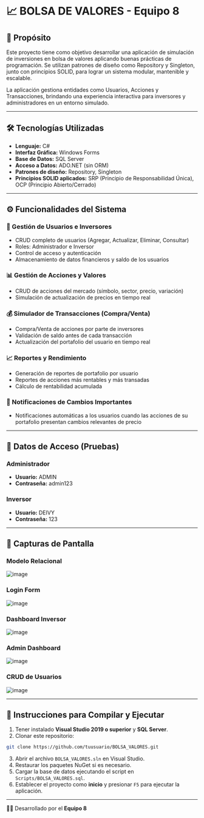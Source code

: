 
# 📈 BOLSA DE VALORES - Equipo 8

## 📌 Propósito
Este proyecto tiene como objetivo desarrollar una aplicación de simulación de inversiones en bolsa de valores aplicando buenas prácticas de programación. Se utilizan patrones de diseño como Repository y Singleton, junto con principios SOLID, para lograr un sistema modular, mantenible y escalable.

La aplicación gestiona entidades como Usuarios, Acciones y Transacciones, brindando una experiencia interactiva para inversores y administradores en un entorno simulado.

---

## 🛠 Tecnologías Utilizadas
- **Lenguaje:** C#
- **Interfaz Gráfica:** Windows Forms
- **Base de Datos:** SQL Server
- **Acceso a Datos:** ADO.NET (sin ORM)
- **Patrones de diseño:** Repository, Singleton
- **Principios SOLID aplicados:** SRP (Principio de Responsabilidad Única), OCP (Principio Abierto/Cerrado)

---

## ⚙️ Funcionalidades del Sistema

### 👥 Gestión de Usuarios e Inversores
- CRUD completo de usuarios (Agregar, Actualizar, Eliminar, Consultar)
- Roles: Administrador e Inversor
- Control de acceso y autenticación
- Almacenamiento de datos financieros y saldo de los usuarios

### 📊 Gestión de Acciones y Valores
- CRUD de acciones del mercado (símbolo, sector, precio, variación)
- Simulación de actualización de precios en tiempo real

### 💰 Simulador de Transacciones (Compra/Venta)
- Compra/Venta de acciones por parte de inversores
- Validación de saldo antes de cada transacción
- Actualización del portafolio del usuario en tiempo real

### 📈 Reportes y Rendimiento
- Generación de reportes de portafolio por usuario
- Reportes de acciones más rentables y más transadas
- Cálculo de rentabilidad acumulada

### 🔔 Notificaciones de Cambios Importantes
- Notificaciones automáticas a los usuarios cuando las acciones de su portafolio presentan cambios relevantes de precio

---

## 🔑 Datos de Acceso (Pruebas)

### Administrador
- **Usuario:** ADMIN
- **Contraseña:** admin123

### Inversor
- **Usuario:** DEIVY
- **Contraseña:** 123

---

## 📸 Capturas de Pantalla

### Modelo Relacional
![image](https://github.com/user-attachments/assets/76589f58-c4d3-43c3-8936-22023cc5c509)

### Login Form
![image](https://github.com/user-attachments/assets/09255495-4932-4f05-bbbe-f20786e7b2e6)

### Dashboard Inversor
![image](https://github.com/user-attachments/assets/42efe668-79d2-48b1-a234-43af00819bba)

### Admin Dashboard
![image](https://github.com/user-attachments/assets/dc329480-2695-42be-b5fe-8d9a92dd72c9)

### CRUD de Usuarios
![image](https://github.com/user-attachments/assets/5da7883a-56f4-4958-89c2-34b6cd06ad6b)

---

## 🧪 Instrucciones para Compilar y Ejecutar

1. Tener instalado **Visual Studio 2019 o superior** y **SQL Server**.
2. Clonar este repositorio:

```bash
git clone https://github.com/tuusuario/BOLSA_VALORES.git
```

3. Abrir el archivo `BOLSA_VALORES.sln` en Visual Studio.
4. Restaurar los paquetes NuGet si es necesario.
5. Cargar la base de datos ejecutando el script en `Scripts/BOLSA_VALORES.sql`.
6. Establecer el proyecto como **inicio** y presionar `F5` para ejecutar la aplicación.

---

👨‍💻 Desarrollado por el **Equipo 8**
